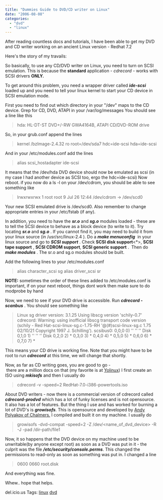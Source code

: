 ```yaml
---
title: "Dummies Guide to DVD/CD writer on Linux"
date: "2006-08-08"
categories: 
  - "dvd"
  - "linux"
---
```


After reading countless docs and tutorials, I have been able to get my DVD and CD writer working on an ancient Linux version - Redhat 7.2

Here's the story of my travails:

So basically, to use any CD/DVD writer on Linux, you need to turn on SCSI emulation. This is because the **standard** application - _cdrecord_ \- works with SCSI drivers **ONLY.**

To get around this problem, you need a wrapper driver called _**ide-scsi**_ loaded up and you need to tell your linux kernel to start your CD device in SCSI emulation mode.

First you need to find out which directory in your "/dev" maps to the CD device. Grep for CD, DVD, ATAPI in your /var/log/messages You should see a line like this

> hda: HL-DT-ST DVD+/-RW GWA4164B, ATAPI CD/DVD-ROM drive

So, in your grub.conf append the lines

> kernel /bzImage-2.4.32 ro root=/dev/sda7 hdc=ide-scsi hda=ide-scsi

And in your /etc/modules.conf add the lines

> alias scsi\_hostadapter ide-scsi

It means that the /dev/hda DVD device should now be emulated as scsi (in my case I had another device as SCSI too, ergo the hdc=ide-scsi) Now reboot. if you now do a ls -l on your /dev/cdrom, you should be able to see something like

> lrwxrwxrwx 1 root root 9 Jul 26 12:44 /dev/cdrom -> /dev/scd0

Your new SCSI emulated drive is /dev/scd0. Also remember to change appropriate entries in your /etc/fstab (if any).

In addition, you need to have the **_sr.o_** and **_sg.o_** modules loaded - these are to tell the SCSI device to behave as a block device (to write to it). Try locating _**sr.o**_ and **_sg.o_** . If you cannot find it, you may need to build it from your linux source (in /usr/src/linux-2.4 ). Do a **_make menuconfig_**  in your linux source and go to **_SCSI support_** . Check **SCSI disk support**<\*>, **SCSI tape support** <M>, **SCSI CDROM support**<M>, **SCSI generic support** <M>.  Then do **_make modules_** . The sr.o and sg.o modules should be built.

Add the following lines to your /etc/modules.conf

> alias character\_scsi sg alias driver\_scsi sr

**NOTE:** sometimes the order of these lines added to /etc/modules.conf is important, if on your next reboot, things dont work then make sure to do modprobe by hand

Now, we need to see if your DVD drive is accessible. Run **_cdrecord -scanbus_** . You should see something like

> Linux sg driver version: 3.1.25 Using libscg version 'schily-0.7' cdrecord: Warning: using inofficial libscg transport code version (schily - Red Hat-scsi-linux-sg.c-1.75-RH '@(#)scsi-linux-sg.c 1.75 02/10/21 Copyright 1997 J. Schilling'). scsibus0: 0,0,0 0) '' '' '' Disk 0,1,0 1) '' '' '' Disk 0,2,0 2) \* 0,3,0 3) \* 0,4,0 4) \* 0,5,0 5) \* 0,6,0 6) \* 0,7,0 7) \*

This means your CD drive is working fine. Note that you might have to be root to run **_cdrecord_** at this time, we will change that shortly.

Now, as far as CD writing goes, you are good to go - there are a million docs on that (my favorite is at [Yolinux](http://yolinux.com/TUTORIALS/LinuxTutorialCDBurn.html)) I first create an ISO using **_mkisofs_** and then I usually do

> cdrecord -v -speed=2 RedHat-7.0-i386-powertools.iso

About DVD writers - now there is a commercial version of cdrecord called **_cdrecord-prodvd_** which has a lot of funky licenses and is not opensource. It also has a lot of features. But the thing I use and has worked for burning a lot of DVD's is **_growisofs_**. This is opensource and developed by [Andy Polyakov of Chalmers.](http://fy.chalmers.se/~appro/linux/DVD+RW/) I compiled and built it on my machine. I usually do

> growisofs -dvd-compat -speed=2 -Z /dev/<name\_of\_dvd\_device> -R -J -pad /dir-path/file1

Now, it so happens that the DVD device on my machine used to be unwritable(by anyone except root) as soon as a DVD was put in it - the culprit was the file **_/etc/security/console.perms_**. This changed the permissions to read-only as soon as something was put in. I changed a line

> <console> 0600 <cdrom> 0660 root.disk

And everything was fine.

Whew.. hope that helps.

del.icio.us Tags: [linux](http://del.icio.us/sss8ue/linux) [dvd](http://del.icio.us/sss8ue/dvd)
